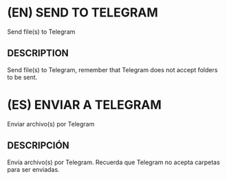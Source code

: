 # (EN) SEND TO TELEGRAM

Send file(s) to Telegram

## DESCRIPTION

Send file(s) to Telegram, remember that Telegram does not accept folders to be sent.

# (ES) ENVIAR A TELEGRAM

Enviar archivo(s) por Telegram

## DESCRIPCIÓN

Envía archivo(s) por Telegram. Recuerda que Telegram no acepta carpetas para ser enviadas.

